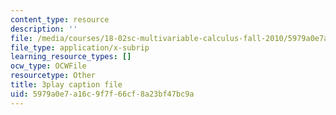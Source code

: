 ```yaml
---
content_type: resource
description: ''
file: /media/courses/18-02sc-multivariable-calculus-fall-2010/5979a0e7a16c9f7f66cf8a23bf47bc9a_CCoTAyZ14XM.srt
file_type: application/x-subrip
learning_resource_types: []
ocw_type: OCWFile
resourcetype: Other
title: 3play caption file
uid: 5979a0e7-a16c-9f7f-66cf-8a23bf47bc9a
---
```

